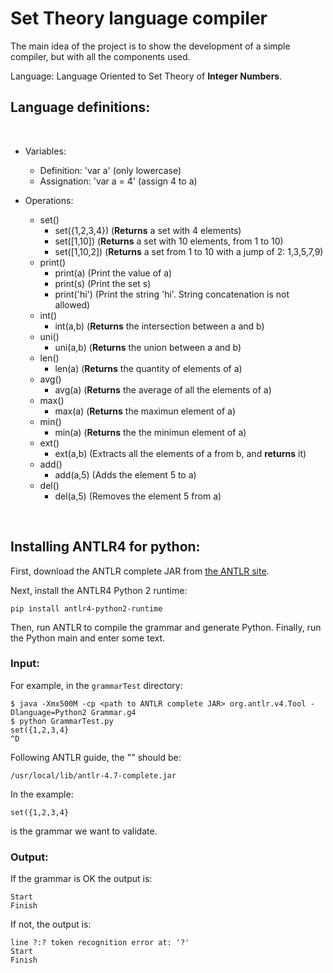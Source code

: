 <h1>Set Theory language compiler</h1>

The main idea of the project is to show the development of a simple compiler, but with all the components used.<br/>

Language: Language Oriented to Set Theory of <b>Integer Numbers</b>.<br/>

<h2>Language definitions:</h2><br/>

- Variables: 
	- Definition: 'var a' 		(only lowercase)
	- Assignation: 'var a = 4'	(assign 4 to a)

- Operations:
	- set()
		- set({1,2,3,4})		(<b>Returns</b> a set with 4 elements)
		- set([1,10])			(<b>Returns</b> a set with 10 elements, from 1 to 10)
		- set([1,10,2])			(<b>Returns</b> a set from 1 to 10 with a jump of 2: 1,3,5,7,9)
	- print()
		- print(a) 				(Print the value of a)
		- print(s) 				(Print the set s)
		- print('hi') 			(Print the string 'hi'. String concatenation is not allowed)
	- int()
		- int(a,b)				(<b>Returns</b> the intersection between a and b)
	- uni()
		- uni(a,b)				(<b>Returns</b> the union between a and b)
	- len()
		- len(a)				(<b>Returns</b> the quantity of elements of a)
	- avg()
		- avg(a)				(<b>Returns</b> the average of all the elements of a)
	- max()
		- max(a)				(<b>Returns</b> the maximun element of a)
	- min()
		- min(a)				(<b>Returns</b> the the minimun element of a)
	- ext()
		- ext(a,b)				(Extracts all the elements of a from b, and <b>returns</b> it)	
	- add()
		- add(a,5)				(Adds the element 5 to a)
	- del()
		- del(a,5)				(Removes the element 5 from a)
<br/>

<h2>Installing ANTLR4 for python:</h2>

First, download the ANTLR complete JAR from [the ANTLR site][antlr].

[antlr]:http://www.antlr.org/

Next, install the ANTLR4 Python 2 runtime:

```
pip install antlr4-python2-runtime
```

Then, run ANTLR to compile the grammar and generate Python. Finally, run
the Python main and enter some text.

<h3>Input:</h3>

For example, in the `grammarTest` directory:

```
$ java -Xmx500M -cp <path to ANTLR complete JAR> org.antlr.v4.Tool -Dlanguage=Python2 Grammar.g4
$ python GrammarTest.py
set({1,2,3,4}
^D
```

Following ANTLR guide, the "<path to ANTLR complete JAR>" should be:

```
/usr/local/lib/antlr-4.7-complete.jar
```

In the example:
```
set({1,2,3,4}
```

is the grammar we want to validate.


<h3>Output:</h3>

If the grammar is OK the output is:
```
Start
Finish
```

If not, the output is:
```
line ?:? token recognition error at: '?'
Start
Finish
```